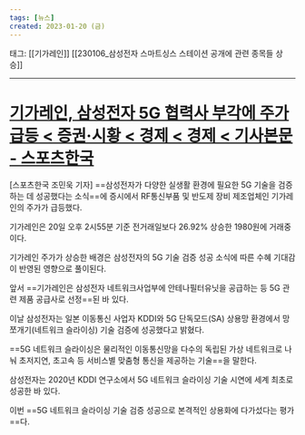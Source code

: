 ```yaml
---
tags: [뉴스]
created: 2023-01-20 (금)
---
```

태그: [[기가레인]]
	[[230106_삼성전자 스마트싱스 스테이션 공개에 관련 종목들 상승]]

___

# [기가레인, 삼성전자 5G 협력사 부각에 주가 급등 < 증권·시황 < 경제 < 경제 < 기사본문 - 스포츠한국](http://sports.hankooki.com/news/articleView.html?idxno=6818879)

[스포츠한국 조민욱 기자] ==삼성전자가 다양한 실생활 환경에 필요한 5G 기술을 검증하는 데 성공했다는 소식==에 증시에서 RF통신부품 및 반도제 장비 제조업체인 기가레인의 주가가 급등했다.

기가레인은 20일 오후 2시55분 기준 전거래일보다 26.92% 상승한 1980원에 거래중이다.

기가레인 주가가 상승한 배경은 삼성전자의 5G 기술 검증 성공 소식에 따른 수혜 기대감이 반영된 영향으로 풀이된다.

앞서 ==기가레인은 삼성전자 네트워크사업부에 안테나필터유닛을 공급하는 등 5G 관련 제품 공급사로 선정==된 바 있다.

이날 삼성전자는 일본 이동통신 사업자 KDDI와 5G 단독모드(SA) 상용망 환경에서 망 쪼개기(네트워크 슬라이싱) 기술 검증에 성공했다고 밝혔다.

==5G 네트워크 슬라이싱은 물리적인 이동통신망을 다수의 독립된 가상 네트워크로 나눠 초저지연, 초고속 등 서비스별 맞춤형 통신을 제공하는 기술==을 말한다.

삼성전자는 2020년 KDDI 연구소에서 5G 네트워크 슬라이싱 기술 시연에 세계 최초로 성공한 바 있다.

이번 ==5G 네트워크 슬라이싱 기술 검증 성공으로 본격적인 상용화에 다가섰다는 평가==다.
